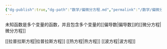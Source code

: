 ```yaml
---
{"dg-publish":true,"dg-path":"数学/偏微分方程.md","permalink":"/数学/偏微分方程/","dgPassFrontmatter":true,"noteIcon":"","created":"2024-04-16T13:01:27.316+08:00","updated":"2024-04-17T10:47:44.914+08:00"}
---
```


未知函数是多个变量的函数，并且包含多个变量的[[偏导数\|偏导数]]的[[微分方程\|微分方程]]

[[拉普拉斯方程\|拉普拉斯方程]]
[[热方程\|热方程]]
[[波方程\|波方程]]


